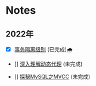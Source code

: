 # Notes

## 2022年

- [x] [事务隔离级别](https://github.com/ShanMua/Notes/blob/main/2022/transaction_isolation_level/transaction_isolation_level.md) (已完成)🌧

- [] [深入理解动态代理]() (未完成)

- [] [探秘MySQL之MVCC]() (未完成)

